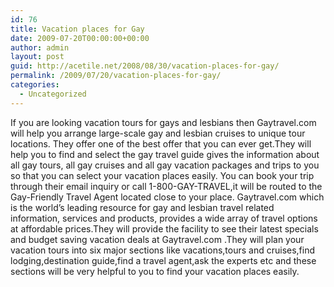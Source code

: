 ```yaml
---
id: 76
title: Vacation places for Gay
date: 2009-07-20T00:00:00+00:00
author: admin
layout: post
guid: http://acetile.net/2008/08/30/vacation-places-for-gay/
permalink: /2009/07/20/vacation-places-for-gay/
categories:
  - Uncategorized
---
```

If you are looking vacation tours for gays and lesbians then Gaytravel.com will help you arrange large-scale gay and lesbian cruises to unique tour locations. They offer one of the best offer that you can ever get.They will help you to find and select the gay travel guide gives the information about all gay tours, all gay cruises and all gay vacation packages and trips to you so that you can select your vacation places easily. You can book your trip through their email inquiry or call 1-800-GAY-TRAVEL,it will be routed to the Gay-Friendly Travel Agent located close to your place. Gaytravel.com which is the world&#8217;s leading resource for gay and lesbian travel related information, services and products, provides a wide array of travel options at affordable prices.They will provide the facility to see their latest specials and budget saving vacation deals at Gaytravel.com .They will plan your vacation tours into six major sections like vacations,tours and cruises,find lodging,destination guide,find a travel agent,ask the experts etc and these sections will be very helpful to you to find your vacation places easily.